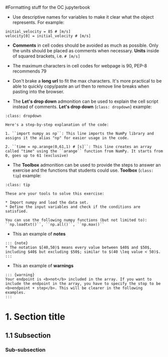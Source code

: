 #Formatting stuff for the OC jupyterbook

* Use descriptive names for variables to make it clear what the object represents. For example: 
````
initial_velocity = 85 # [m/s]
velocity[0] = initial_velocity # [m/s] 
````
* **Comments** in cell codes should be avoided as much as possible. Only the units should be placed as comments when necessary. **Units** inside of squared brackets, i.e. ``# [m/s]`` 
* The maximum characters in cell codes for webpage is 90, PEP-8 recommends 79
* Don't brake a **long url** to fit the max characters. It's more practical to be able to quickly copy/paste an url then to remove line breaks when pasting into the browser.

* The **Let's drop down** admonition can be used to explain the cell script instead of comments. **Let's drop down** (``class: dropdown``) example:

`````{admonition} Let's break it down
:class: dropdown

Here's a step-by-step explanation of the code:

1. ``import numpy as np``: This line imports the NumPy library and assigns it the alias "np" for easier usage in the code.

2. ``time = np.arange(0,61,1) # [s]``: This line creates an array called "time" using the ``arange`` function from NumPy. It starts from 0, goes up to 61 (exclusive) 
`````

* The **Toolbox** admonition can be used to provide the steps to answer an exercise and the functions that students could use. **Toolbox**  (``class: tip``) example: 



`````{admonition} Toolbox
:class: tip

These are your tools to solve this exercise:

* Import numpy and load the data set. 
* Define the input variables and check if the conditions are satisfied.

You can use the following numpy functions (but not limited to): 
``np.loadtxt()``, ``np.all()``, ``np.max()``

`````



* This an example of **notes** 
```
::: {note}
* The notation $[40,50)$ means every value between $40$ and $50$, including $40$ but excluding $50$; similar to $(40 \leq value < 50)$.
:::
```


* This an example of **warnings**
```
::: {warning}
Your endpoint is <b>not</b> included in the array. If you want to include the endpoint in the array, you have to specify the stop to be <b>endpoint + step</b>. This will be clearer in the following examples.
:::
```

# 1. Section title
## 1.1 Subsection
### Sub-subsection
